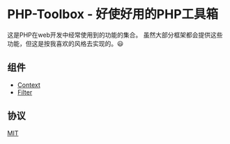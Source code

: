 # PHP-Toolbox - 好使好用的PHP工具箱

这是PHP在web开发中经常使用到的功能的集合。
虽然大部分框架都会提供这些功能，但这是按我喜欢的风格去实现的。:smiley:

## 组件

- [Context](https://github.com/jmjoyPHP-Tollbox/blob/master/doc/Context.md)
- [Filter](https://github.com/jmjoyPHP-Tollbox/blob/master/doc/Filter.md)

## 协议

[MIT](https://github.com/jmjoy/PHP-Toolbox/blob/master/LICENSE)
